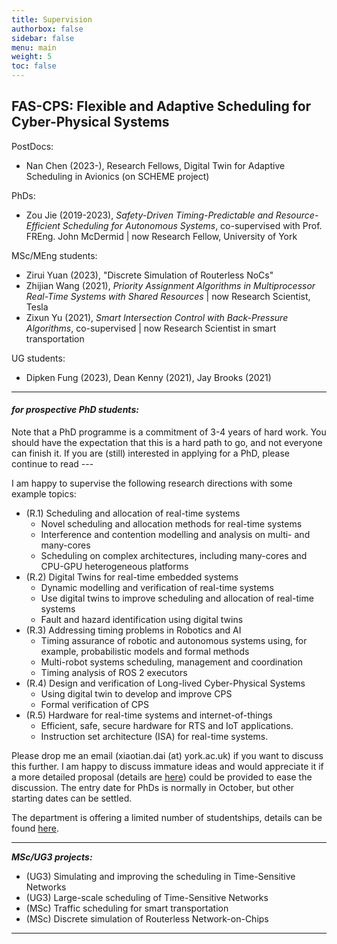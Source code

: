 ```yaml
---
title: Supervision
authorbox: false
sidebar: false
menu: main
weight: 5
toc: false
---
```



## FAS-CPS: Flexible and Adaptive Scheduling for Cyber-Physical Systems

PostDocs:
- Nan Chen (2023-), Research Fellows, Digital Twin for Adaptive Scheduling in Avionics (on SCHEME project)

PhDs:
- Zou Jie (2019-2023), *Safety-Driven Timing-Predictable and Resource-Efficient Scheduling for Autonomous Systems*, co-supervised with Prof. FREng. John McDermid | now Research Fellow, University of York 

MSc/MEng students:
- Zirui Yuan (2023), "Discrete Simulation of Routerless NoCs"
- Zhijian Wang (2021), *Priority Assignment Algorithms in Multiprocessor Real-Time Systems with Shared Resources* | now Research Scientist, Tesla
- Zixun Yu (2021), *Smart Intersection Control with Back-Pressure Algorithms*, co-supervised | now Research Scientist in smart transportation

UG students:
- Dipken Fung (2023), Dean Kenny (2021), Jay Brooks (2021)

---

#### *for prospective PhD students:*

Note that a PhD programme is a commitment of 3-4 years of hard work. You should have the expectation that this is a hard path to go, and not everyone can finish it. If you are (still) interested in applying for a PhD, please continue to read ---

I am happy to supervise the following research directions with some example topics:

- (R.1) Scheduling and allocation of real-time systems
    - Novel scheduling and allocation methods for real-time systems
    - Interference and contention modelling and analysis on multi- and many-cores
    - Scheduling on complex architectures, including many-cores and CPU-GPU heterogeneous platforms
- (R.2) Digital Twins for real-time embedded systems
    - Dynamic modelling and verification of real-time systems
    - Use digital twins to improve scheduling and allocation of real-time systems
    - Fault and hazard identification using digital twins
- (R.3) Addressing timing problems in Robotics and AI
    - Timing assurance of robotic and autonomous systems using, for example, probabilistic models and formal methods
    - Multi-robot systems scheduling, management and coordination
    - Timing analysis of ROS 2 executors
- (R.4) Design and verification of Long-lived Cyber-Physical Systems
    - Using digital twin to develop and improve CPS
    - Formal verification of CPS
- (R.5) Hardware for real-time systems and internet-of-things
    - Efficient, safe, secure hardware for RTS and IoT applications.
    - Instruction set architecture (ISA) for real-time systems.

Please drop me an email (xiaotian.dai (at) york.ac.uk) if you want to discuss this further. I am happy to discuss immature ideas and would appreciate it if a more detailed proposal (details are [here](https://www.york.ac.uk/study/postgraduate-research/apply/documents/proposal/)) could be provided to ease the discussion. The entry date for PhDs is normally in October, but other starting dates can be settled.

The department is offering a limited number of studentships, details can be found [here](https://www.cs.york.ac.uk/postgraduate/research-degrees/sets-doctoral-centre/).

---

***MSc/UG3 projects:***

- (UG3) Simulating and improving the scheduling in Time-Sensitive Networks
- (UG3) Large-scale scheduling of Time-Sensitive Networks
- (MSc) Traffic scheduling for smart transportation
- (MSc) Discrete simulation of Routerless Network-on-Chips

---


